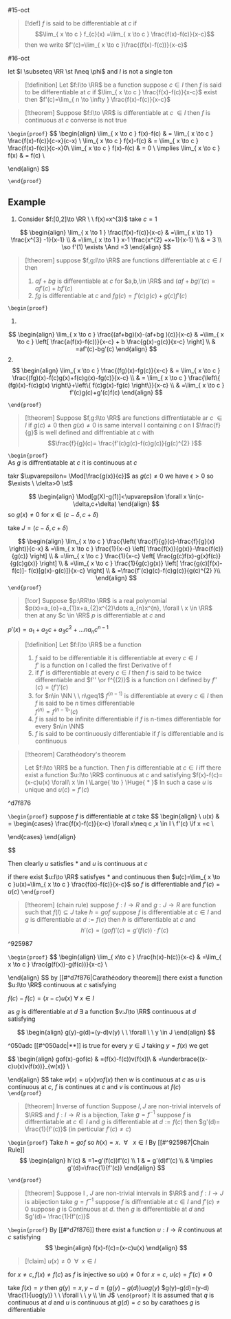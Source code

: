 #15-oct
> [!def] 
> $f$ is said to be differentiable at $c$ if 
> 			$$\lim_{ x \to c } f_{c}(x) =\lim_{ x \to c } \frac{f(x)-f(c)}{x-c}$$
> 	then we write $f'(c)=\lim_{ x \to c }\frac{(f(x)-f(c))}{x-c}$ 

#16-oct 

let $I \subseteq \RR \st I\neq \phi$ and $I$ is not a single ton 

> [!definition] 
> Let $f:I\to \RR$ be a function suppose $c\in I$ then $f$ is said to be differentiable at $c$ if  $\lim_{ x \to c } \frac{f(x)-f(c)}{x-c}$ exist then $f'(c)=\lim_{ n \to \infty } \frac{f(x)-f(c)}{x-c}$


> [!theorem] 
> Suppose $f:I\to \RR$ is differentiable at $c$ $\in I$  then $f$ is continuous at $c$ converse is not true

`\begin{proof}` 
$$
\begin{align}
				\lim_{ x \to c } f(x)-f(c) & = \lim_{ x \to c } \frac{f(x)-f(c)}{c-x}(c-x) \\
				\lim_{ x \to c } f(x)-f(c) & = \lim_{ x \to c } \frac{f(x)-f(c)}{c-x}0\\
				\lim_{ x \to c } f(x)-f(c) & = 0 \\
		\implies 			\lim_{ x \to c } f(x) & = f(c) \\


\end{align}
$$

 `\end{proof}`


## Example 

1. Consider $f:[0,2]\to \RR \ \ f(x)=x^{3}$ 
take $c=1$ 

$$
\begin{align}
		\lim_{ x \to 1 } \frac{f(x)-f(c)}{x-c}  & =\lim_{ x \to 1 } \frac{x^{3} -1}{x-1} \\
	 & =\lim_{ x \to 1 } x-1 \frac{x^{2} +x+1}{x-1} \\
 & = 3 \\
\so f'(1) \exists \And =3
\end{align}
$$

> [!theorem] 
> suppose  $f,g:I\to \RR$ are functions differentiable at $c\in I$  then
> 1. $af+bg$ is differentiable at $c$ for $a,b,\in \RR$  and $(af+bg)'(c)=af'(c)+bf'(c)$
> 2. $fg$ is differentiable at $c$ and $fg(c)=f'(c)g(c)+g(c)f'(c)$


`\begin{proof}` 

1. 
$$
\begin{align}
				\lim_{ x \to c } \frac{(af+bg)(x)-(af+bg )(c)}{x-c} & =\lim_{ x \to c } \left[ \frac{a(f(x)-f(c))}{x-c} + b \frac{g(x)-g(c)}{x-c} \right]  \\
 & =af'(c)-bg'(c)
\end{align}
$$
2.
$$
\begin{align}
			\lim_{ x \to c } \frac{(fg)(x)-fg(c)}{x-c} & = \lim_{ x \to c } \frac{(fg)(x)-f(c)g(x)+f(c)g(x)-fg(c)}{x-c}  \\
& = \lim_{ x \to c } \frac{\left\{ (fg)(x)-f(c)g(x) \right\}+\left\{ f(c)g(x)-fg(c) \right\}}{x-c}  \\
		 & =\lim_{ x \to c } f'(c)g(c)+g'(c)f(c)
\end{align}
$$


 `\end{proof}`


> [!theorem] 
> Suppose $f,g:I\to \RR$ are functions diffrentiatable ar $c$ $\in I$ 
> if $g(c)\neq 0$ then $g(x)\neq0$ is same interval I containing $c$ on I $\frac{f}{g}$ is well defined and diffrentiable at $c$ 
> with
> $$\frac{f}{g}(c)= \frac{f'(c)g(c)-f(c)g(c)}{g(c)^{2} }$$

`\begin{proof}`  
As $g$ is diffrentiatable at $c$ it is continuous at $c$ 

takr $\upvarepsilon= \Mod[\frac{g(x)}{c}]$ as $g(c)\neq0$ we have $\upvarepsilon>0$
so $\exists \ \delta>0 \st$ 

$$
\begin{align}
\Mod[g(X)-g(1)]<\upvarepsilon \forall x \in(c-\delta,c+\delta) 
\end{align}
$$
so $g(x)\neq0$ for $x \in(c-\delta,c+\delta)$

take $J=(c-\delta,c+\delta)$


$$
\begin{align}
				\lim_{ x \to c } \frac{\left( \frac{f}{g}(c)-\frac{f}{g}(x) \right)}{c-x} & =\lim_{  x \to c }  \frac{1}{x-c} \left[ \frac{f(x)}{g(x)}-\frac{f(c)}{g(c)} \right] \\
				& =\lim_{  x \to c }  \frac{1}{x-c} \left[ \frac{g(c)f(x)-g(x)f(c)}{g(c)g(x)} \right] \\
				& =\lim_{  x \to c }  \frac{1}{g(c)g(x)} \left[ \frac{g(c)[f(x)-f(c)]- f(c)[g(x)-g(c)]}{x-c} \right] \\
				& =\frac{f'(c)g(c)-f(c)g(c)}{g(c)^{2} }\\
\end{align}
$$
 `\end{proof}`

> [!cor] 
> Suppose $p:\RR\to \RR$ is a real polynomial 
> $p(x)=a_{o}+a_{1}x+a_{2}x^{2}\dots a_{n}x^{n}, \forall \ x \in \RR$
> then at any $c \in \RR$ $p$ is differentiable at $c$ and 
> 
$p'(x)=a_{1}+a_{2}c+a_{3}c^{2}+\dots na_{n}c^{n-1}$
> 


> [!definition] 
> Let $f:I\to \RR$  be a function 
> 1.  $f$ said to be differentiable it is differentiable at every $c\in I$   
> $f'$ is a function on I called the first Derivative of f
> 2. if $f'$ is differentiable at every $c\in I$ then $f$ is said to be twice differentiable and $f'' \or f^{(2)}$ is a function  on I defined by $f''(c)=(f')'(c)$
> 3. for $n\in \NN \ \  n\geq1$ $f^{(n-1)}$ is differentiable at every $c\in I$ then $f$ is said to be $n$ times differentiable   
> $f^{(n)}={f^{(n-1)}}'(c)$ 
> 4. $f$ is said to be infinite differentiable if $f$ is n-times differentiable for every $n\in \NN$
> 5. $f$ is said to be continuously differentiable if $f$ is differentiable and  is continuous






> [!theorem]  Carathéodory's theorem
>
>Let $f:I\to \RR$ be a function. Then $f$ is differentiable at $c\in I$ iff there exist a function $u:I\to \RR$ continuous at $c$ and satisfying 
>$f(x)-f(c)=(x-c)u(x) \forall\ x \in I \Large{ \to } \Huge{ * }$ 
>In such a case $u$ is unique and $u(c)=f'(c)$

^d7f876

`\begin{proof}` 
suppose $f$ is differentiable at $c$ 
take 
$$
\begin{align} \\
u(x) & = \begin{cases}
\frac{f(x)-f(c)}{x-c} \forall x\neq c ,x \in I \\
f'(c) \if x =c  \\
 
\end{cases}
\end{align}

$$


Then clearly $u$ satisfies * and $u$ is continuous at $c$ 

if there exist $u:I\to \RR$  satisfyes $*$ and continuous then $u(c)=\lim_{ x \to c }u(x)=\lim_{ x \to c } \frac{f(x)-f(c)}{x-c}$  so $f$ is differentiable and $f'(c)=u(c)$
 `\end{proof}`






> [!theorem] (chain rule)
> suppose $f:I\to R$ and $g:J\to R$ are function such that $f(I)\subseteq J$ take $h=gof$ suppose $f$ is differentiable at $c\in I$ and $g$ is differentiable at $d:=f(c)$ then $h$ is differentiable at $c$ and 
> $$h'(c)=(gof)'(c)=g'(f(c))\cdot f'(c)$$ 

^925987


`\begin{proof}` 
$$
\begin{align}
		\lim_{ x\to c } \frac{h(x)-h(c)}{x-c}  & =\lim_{ x \to c }  \frac{g(f(x))-g(f(c))}{x-c} \\
 
\end{align}
$$
by [[#^d7f876|Carathéodory theorem]] there exist a function $u:I\to \RR$ continuous at $c$ satisfying 


$f(c)-f(c)=(x-c)u(x )\  \forall \ x \in I$

as $g$ is differentiable at $d$ $\exists$ a function $v:J\to \RR$ continuous at $d$ satisfying 

$$
\begin{align}
g(y)-g(d)=(y-d)v(y) \ \  \forall \ \ y \in J
\end{align}
$$

^050adc
[[#^050adc|**]] is true for every $y\in J$ taking $y=f(x)$ we get 

$$
\begin{align}
gof(x)-gof(c) & =(f(x)-f(c))v(f(x))\\
& =\underbrace{(x-c)u(x)v(f(x))}_{w(x)} \\

\end{align}
$$
take $w(x)=u(x)vof(x)$ then $w$ is continuous at $c$ as 
$u$ is continuous at $c$,
$f$ is continues at $c$ and 
$v$ is continuous at $f(c)$  
 `\end{proof}`

> [!theorem] Inverse of function
> Suppose $I,J$ are non-trivial intervels of $\RR$ and $f:I\to R$ is a bijection, Take $g=f^{-1}$ suppose $f$ is diffrentiatable at $c\in I$ and $g$ is differentiable at $d:=f(c)$ 
> then $g'(d)= \frac{1}{f'(c)}$
> (in perticular $f'(c)\neq c$)


`\begin{proof}` 
Take $h=gof$ so $h(x)=x. \ \ \forall \ \ \ x \in I$
By [[#^925987|Chain Rule]]  
$$
\begin{align}
h'(c) & =1=g'(f(c))f'(c) \\
1  & = g'(d)f'(c) \\
 & \implies g'(d)=\frac{1}{f'(c)}
\end{align}
$$

 `\end{proof}`


> [!theorem] 
> Suppose I , $J$ are non-trivial intervals in $\RR$ and $f:I\to J$  is abijection take $g=f^{-1}$  suppose $f$ is diffrentiable at $c\in I$ and $f'(c)\neq0$ suppose $g$ is Continuous at $d$. then $g$ is differentiable at $d$ and $g'(d)= \frac{1}{f'(c)}$ 

`\begin{proof}` 
By [[#^d7f876]] there exist a function $u:I\to R$  continuous at $c$ satisfying 
$$
\begin{align}
f(x)-f(c)=(x-c)u(x)
\end{align}
$$


> [!claim] 
> $u(x)\neq0 \ \  \forall \ \ x\in I$

for $x\neq c, f(x)\neq f(c)$ as $f$ is injective so $u(x)\neq0$ 
for $x=c$, $u(c)=f'(c)\neq0$ 

take $f(x)=y$ then
$g(y)=x, y-d=(g(y)-g(d))uog(y)$ 
$g(y)-g(d)=(y-d) \frac{1}{uog(y)} \ \ \forall \ \ y \\ \in J$
 `\end{proof}`
 It is assumed that $q$ is continuous at $d$ and $u$ is continuous at $g(d)=c$ so by carathoes $g$ is differentiable 